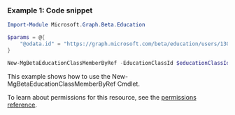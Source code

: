 ### Example 1: Code snippet

```powershellImport-Module Microsoft.Graph.Beta.Education

$params = @{
	"@odata.id" = "https://graph.microsoft.com/beta/education/users/13015"
}

New-MgBetaEducationClassMemberByRef -EducationClassId $educationClassId -BodyParameter $params
```
This example shows how to use the New-MgBetaEducationClassMemberByRef Cmdlet.
To learn about permissions for this resource, see the [permissions reference](/graph/permissions-reference).

